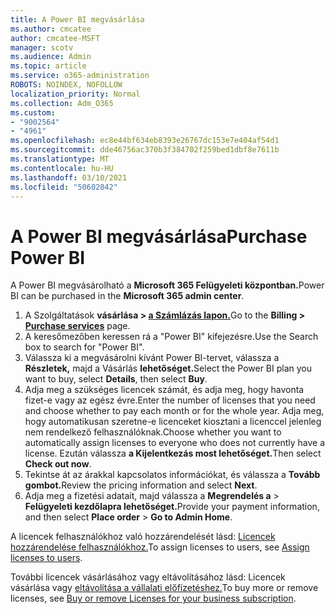 ```yaml
---
title: A Power BI megvásárlása
ms.author: cmcatee
author: cmcatee-MSFT
manager: scotv
ms.audience: Admin
ms.topic: article
ms.service: o365-administration
ROBOTS: NOINDEX, NOFOLLOW
localization_priority: Normal
ms.collection: Adm_O365
ms.custom:
- "9002564"
- "4961"
ms.openlocfilehash: ec8e44bf634eb8393e26767dc153e7e404af54d1
ms.sourcegitcommit: dde46756ac370b3f384702f259bed1dbf8e7611b
ms.translationtype: MT
ms.contentlocale: hu-HU
ms.lasthandoff: 03/10/2021
ms.locfileid: "50602042"
---
```

# <a name="purchase-power-bi"></a><span data-ttu-id="06403-102">A Power BI megvásárlása</span><span class="sxs-lookup"><span data-stu-id="06403-102">Purchase Power BI</span></span>

<span data-ttu-id="06403-103">A Power BI megvásárolható a **Microsoft 365 Felügyeleti központban.**</span><span class="sxs-lookup"><span data-stu-id="06403-103">Power BI can be purchased in the **Microsoft 365 admin center**.</span></span>

1. <span data-ttu-id="06403-104">A Szolgáltatások **vásárlása > [a Számlázás lapon.](https://go.microsoft.com/fwlink/p/?linkid=868433)**</span><span class="sxs-lookup"><span data-stu-id="06403-104">Go to the **Billing > [Purchase services](https://go.microsoft.com/fwlink/p/?linkid=868433)** page.</span></span>
2. <span data-ttu-id="06403-105">A keresőmezőben keressen rá a "Power BI" kifejezésre.</span><span class="sxs-lookup"><span data-stu-id="06403-105">Use the Search box to search for "Power BI".</span></span>
3. <span data-ttu-id="06403-106">Válassza ki a megvásárolni kívánt Power BI-tervet, válassza a **Részletek,** majd a Vásárlás **lehetőséget.**</span><span class="sxs-lookup"><span data-stu-id="06403-106">Select the Power BI plan you want to buy, select **Details**, then select **Buy**.</span></span>
4. <span data-ttu-id="06403-107">Adja meg a szükséges licencek számát, és adja meg, hogy havonta fizet-e vagy az egész évre.</span><span class="sxs-lookup"><span data-stu-id="06403-107">Enter the number of licenses that you need and choose whether to pay each month or for the whole year.</span></span> <span data-ttu-id="06403-108">Adja meg, hogy automatikusan szeretne-e licenceket kiosztani a licenccel jelenleg nem rendelkező felhasználóknak.</span><span class="sxs-lookup"><span data-stu-id="06403-108">Choose whether you want to automatically assign licenses to everyone who does not currently have a license.</span></span> <span data-ttu-id="06403-109">Ezután válassza **a Kijelentkezás most lehetőséget.**</span><span class="sxs-lookup"><span data-stu-id="06403-109">Then select **Check out now**.</span></span>
5. <span data-ttu-id="06403-110">Tekintse át az árakkal kapcsolatos információkat, és válassza a **Tovább gombot.**</span><span class="sxs-lookup"><span data-stu-id="06403-110">Review the pricing information and select **Next**.</span></span>
6. <span data-ttu-id="06403-111">Adja meg a fizetési adatait, majd válassza a **Megrendelés a**  >  **Felügyeleti kezdőlapra lehetőséget.**</span><span class="sxs-lookup"><span data-stu-id="06403-111">Provide your payment information, and then select **Place order** > **Go to Admin Home**.</span></span>

<span data-ttu-id="06403-112">A licencek felhasználókhoz való hozzárendelését lásd: [Licencek hozzárendelése felhasználókhoz.](https://docs.microsoft.com/microsoft-365/admin/manage/assign-licenses-to-users)</span><span class="sxs-lookup"><span data-stu-id="06403-112">To assign licenses to users, see [Assign licenses to users](https://docs.microsoft.com/microsoft-365/admin/manage/assign-licenses-to-users).</span></span>

<span data-ttu-id="06403-113">További licencek vásárlásához vagy eltávolításához lásd: Licencek vásárlása vagy [eltávolítása a vállalati előfizetéshez.](https://docs.microsoft.com/microsoft-365/commerce/licenses/buy-licenses)</span><span class="sxs-lookup"><span data-stu-id="06403-113">To buy more or remove licenses, see [Buy or remove Licenses for your business subscription](https://docs.microsoft.com/microsoft-365/commerce/licenses/buy-licenses).</span></span>